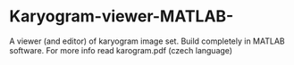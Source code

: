 # Karyogram-viewer-MATLAB-
A viewer (and editor) of karyogram image set. Build completely in MATLAB software. 
For more info read karogram.pdf (czech language)

